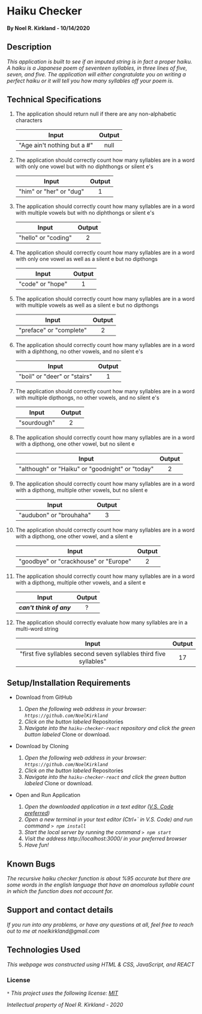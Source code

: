 # Haiku Checker

#### By Noel R. Kirkland - 10/14/2020

## Description

_This application is built to see if an imputed string is in fact a proper haiku. A haiku is a Japanese poem of seventeen syllables, in three lines of five, seven, and five. The application will either congratulate you on writing a perfect haiku or it will tell you how many syllables off your poem is._

## Technical Specifications

1. The application should return null if there are any non-alphabetic characters

    | Input | Output  |
    | :---: | :-----: |
    | "Age ain't nothing but a #" | null |

2. The application should correctly count how many syllables are in a word with only one vowel but with no diphthongs or silent e's

    | Input | Output  |
    | :---: | :-----: |
    | "him" or "her" or "dug" | 1 |

3. The application should correctly count how many syllables are in a word with multiple vowels but with no diphthongs or silent e's

    | Input | Output  |
    | :---: | :-----: |
    | "hello" or "coding" | 2 |

4. The application should correctly count how many syllables are in a word with only one vowel as well as a silent e but no dipthongs

    | Input | Output  |
    | :---: | :-----: |
    | "code" or "hope" | 1 |

5. The application should correctly count how many syllables are in a word with multiple vowels as well as a silent e but no dipthongs

    | Input | Output  |
    | :---: | :-----: |
    | "preface" or "complete" | 2 |

6. The application should correctly count how many syllables are in a word with a diphthong, no other vowels, and no silent e's

    | Input | Output  |
    | :---: | :-----: |
    | "boil" or "deer" or "stairs" | 1 |

7. The application should correctly count how many syllables are in a word with multiple dipthongs, no other vowels, and no silent e's

    | Input | Output  |
    | :---: | :-----: |
    | "sourdough" | 2 |

8. The application should correctly count how many syllables are in a word with a dipthong, one other vowel, but no silent e

    | Input | Output  |
    | :---: | :-----: |
    | "although" or "Haiku" or "goodnight" or "today" | 2 |

9. The application should correctly count how many syllables are in a word with a dipthong, multiple other vowels, but no silent e

    | Input | Output  |
    | :---: | :-----: |
    | "audubon" or "brouhaha" | 3 |

10. The application should correctly count how many syllables are in a word with a dipthong, one other vowel, and a silent e

    | Input | Output  |
    | :---: | :-----: |
    | "goodbye" or "crackhouse" or "Europe" | 2 |

11. The application should correctly count how many syllables are in a word with a dipthong, multiple other vowels, and a silent e

    | Input | Output  |
    | :---: | :-----: |
    | ***can't think of any*** | ? |

12. The application should correctly evaluate how many syllables are in a multi-word string

    | Input | Output  |
    | :---: | :-----: |
    | "first five syllables second seven syllables third five syllables" | 17 |


## Setup/Installation Requirements

* Download from GitHub
  1. _Open the following web address in your browser:
`https://github.com/NoelKirkland`_
  2. _Click on the button labeled_ Repositories
  3. _Navigate into the `haiku-checker-react` repository and click the green button labeled_ Clone or download.

* Download by Cloning
  1. _Open the following web address in your browser:
`https://github.com/NoelKirkland`_
  2. _Click on the button labeled_ Repositories
  3. _Navigate into the `haiku-checker-react` and click the green button labeled_ Clone or download.

* Open and Run Application
  1. _Open the downloaded application in a text editor ([V.S. Code preferred](https://code.visualstudio.com/))_
  2. _Open a new terminal in your text editor (Ctrl+\` in V.S. Code) and run command `> npm install`_
  3. _Start the local server by running the command `> npm start`_
  4. _Visit the address http://localhost:3000/ in your preferred browser_
  5. _Have fun!_

## Known Bugs

_The recursive haiku checker function is about %95 accurate but there are some words in the english language that have an anomalous syllable count in which the function does not account for._

## Support and contact details

_If you run into any problems, or have any questions at all, feel free to reach out to me at noelkirkland@gmail.com_

## Technologies Used

_This webpage was constructed using HTML & CSS, JavaScript, and REACT_

### License

_`*` This project uses the following license: [MIT](https://opensource.org/licenses/MIT)_

_Intellectual property of Noel R. Kirkland - 2020_